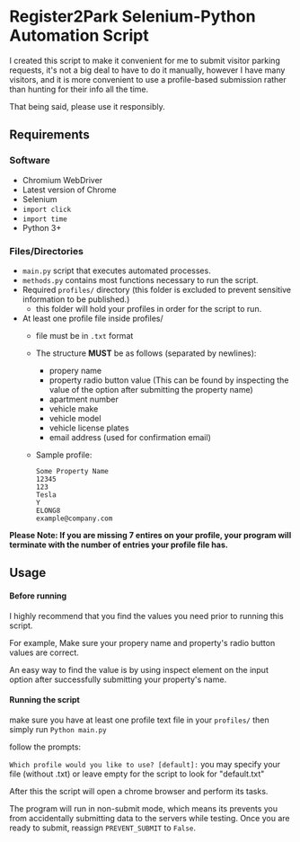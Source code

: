 # Register2Park Selenium-Python Automation Script

I created this script to make it convenient for me to submit
visitor parking requests, it's not a big deal to have to do it manually,
however I have many visitors, and it is more convenient to use
a profile-based submission rather than hunting for their info all the time.

That being said, please use it responsibly.

## Requirements

### Software
- Chromium WebDriver
- Latest version of Chrome
- Selenium
- `import click`
- `import time`
- Python 3+

### Files/Directories
- `main.py` script that executes automated processes.
- `methods.py` contains most functions necessary to run the script.
- Required `profiles/` directory (this folder is excluded to prevent sensitive information to be published.)
  - this folder will hold your profiles in order for the script to run.
- At least one profile file inside profiles/
  - file must be in `.txt` format
  - The structure **MUST** be as follows (separated by newlines):
    - propery name
    - property radio button value (This can be found by inspecting the value of the option after submitting the property name)
    - apartment number
    - vehicle make
    - vehicle model
    - vehicle license plates
    - email address (used for confirmation email)


  -  Sample profile:
        ```
        Some Property Name
        12345
        123
        Tesla
        Y
        ELONG8
        example@company.com
        ```


**Please Note: If you are missing 7 entires on your profile, your program will terminate with the number of entries your profile file has.**
  
## Usage


#### Before running
I highly recommend that you find the values you need prior to running this script.

For example, Make sure your propery name and property's radio button values are correct.

An easy way to find the value is by using inspect element on the input option after successfully submitting your property's name.



#### Running the script

make sure you have at least one profile text file in your `profiles/`
then simply run 
`Python main.py`

follow the prompts:

`Which profile would you like to use? [default]:` 
you may specify your file (without .txt) or leave empty for the script to look for "default.txt"

After this the script will open a chrome browser and perform its tasks.


The program will run in non-submit mode, which means its prevents you from accidentally submitting data to the servers 
while testing. Once you are ready to submit, reassign `PREVENT_SUBMIT` to `False`.

